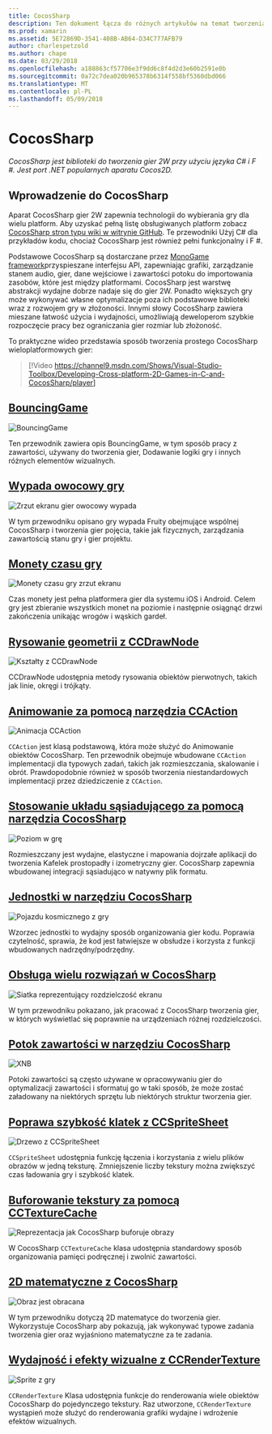 ```yaml
---
title: CocosSharp
description: Ten dokument łącza do różnych artykułów na temat tworzenia gier z CocosSharp.
ms.prod: xamarin
ms.assetid: 5E72869D-3541-408B-AB64-D34C777AFB79
author: charlespetzold
ms.author: chape
ms.date: 03/29/2018
ms.openlocfilehash: a188863cf57706e3f9dd6c8f4d2d3e60b2591e0b
ms.sourcegitcommit: 0a72c7dea020b965378b6314f558bf5360dbd066
ms.translationtype: MT
ms.contentlocale: pl-PL
ms.lasthandoff: 05/09/2018
---
```

# <a name="cocossharp"></a>CocosSharp

_CocosSharp jest biblioteki do tworzenia gier 2W przy użyciu języka C# i F #. Jest port .NET popularnych aparatu Cocos2D._

## <a name="introduction-to-cocossharp"></a>Wprowadzenie do CocosSharp

Aparat CocosSharp gier 2W zapewnia technologii do wybierania gry dla wielu platform. Aby uzyskać pełną listę obsługiwanych platform zobacz [CocosSharp stron typu wiki w witrynie GitHub](https://github.com/mono/CocosSharp/wiki).
Te przewodniki Użyj C# dla przykładów kodu, chociaż CocosSharp jest również pełni funkcjonalny i F #.

Podstawowe CocosSharp są dostarczane przez [MonoGame framework](http://www.monogame.net/)przyspieszane interfejsu API, zapewniając grafiki, zarządzanie stanem audio, gier, dane wejściowe i zawartości potoku do importowania zasobów, które jest między platformami.
CocosSharp jest warstwę abstrakcji wydajne dobrze nadaje się do gier 2W.
Ponadto większych gry może wykonywać własne optymalizacje poza ich podstawowe biblioteki wraz z rozwojem gry w złożoności. Innymi słowy CocosSharp zawiera mieszane łatwość użycia i wydajności, umożliwiają deweloperom szybkie rozpoczęcie pracy bez ograniczania gier rozmiar lub złożoność.

To praktyczne wideo przedstawia sposób tworzenia prostego CocosSharp wieloplatformowych gier:

> [!Video https://channel9.msdn.com/Shows/Visual-Studio-Toolbox/Developing-Cross-platform-2D-Games-in-C-and-CocosSharp/player]

## <a name="bouncinggamegraphics-gamescocossharpbouncing-gamemd"></a>[BouncingGame](~/graphics-games/cocossharp/bouncing-game.md)

![BouncingGame](images/bouncing-game.png "BouncingGame")

Ten przewodnik zawiera opis BouncingGame, w tym sposób pracy z zawartości, używany do tworzenia gier, Dodawanie logiki gry i innych różnych elementów wizualnych.

## <a name="fruity-falls-gamegraphics-gamescocossharpfruity-fallsmd"></a>[Wypada owocowy gry](~/graphics-games/cocossharp/fruity-falls.md)

![Zrzut ekranu gier owocowy wypada](images/fruity-falls.png "owocowy wypada gier zrzut ekranu")

W tym przewodniku opisano gry wypada Fruity obejmujące wspólnej CocosSharp i tworzenia gier pojęcia, takie jak fizycznych, zarządzania zawartością stanu gry i gier projektu.  

## <a name="coin-time-gamegraphics-gamescocossharpcointimemd"></a>[Monety czasu gry](~/graphics-games/cocossharp/cointime.md)

![Monety czasu gry zrzut ekranu](images/cointime.png "monety czasu gry zrzut ekranu")

Czas monety jest pełna platformera gier dla systemu iOS i Android. Celem gry jest zbieranie wszystkich monet na poziomie i następnie osiągnąć drzwi zakończenia unikając wrogów i wąskich gardeł.

## <a name="drawing-geometry-with-ccdrawnodegraphics-gamescocossharpccdrawnodemd"></a>[Rysowanie geometrii z CCDrawNode](~/graphics-games/cocossharp/ccdrawnode.md)

![Kształty z CCDrawNode](images/ccdrawnode.png "narysowany CCDrawNode kształtów")

CCDrawNode udostępnia metody rysowania obiektów pierwotnych, takich jak linie, okręgi i trójkąty.

## <a name="animating-with-ccactiongraphics-gamescocossharpccactionmd"></a>[Animowanie za pomocą narzędzia CCAction](~/graphics-games/cocossharp/ccaction.md)

![Animacja CCAction](images/ccaction.png "A CCAction animacji")

`CCAction` jest klasą podstawową, która może służyć do Animowanie obiektów CocosSharp. Ten przewodnik obejmuje wbudowane `CCAction` implementacji dla typowych zadań, takich jak rozmieszczania, skalowanie i obrót. Prawdopodobnie również w sposób tworzenia niestandardowych implementacji przez dziedziczenie z `CCAction`.

## <a name="using-tiled-with-cocossharpgraphics-gamescocossharptiledmd"></a>[Stosowanie układu sąsiadującego za pomocą narzędzia CocosSharp](~/graphics-games/cocossharp/tiled.md)

![Poziom w grę](images/tiled.png "poziomu gry")

Rozmieszczany jest wydajne, elastyczne i mapowania dojrzałe aplikacji do tworzenia Kafelek prostopadły i izometryczny gier. CocosSharp zapewnia wbudowanej integracji sąsiadująco w natywny plik formatu.

## <a name="entities-in-cocossharpgraphics-gamescocossharpentitiesmd"></a>[Jednostki w narzędziu CocosSharp](~/graphics-games/cocossharp/entities.md)

![Pojazdu kosmicznego z gry](images/entities.png "pojazdu kosmicznego z gry")

Wzorzec jednostki to wydajny sposób organizowania gier kodu. Poprawia czytelność, sprawia, że kod jest łatwiejsze w obsłudze i korzysta z funkcji wbudowanych nadrzędny/podrzędny.

## <a name="handling-multiple-resolutions-in-cocossharpgraphics-gamescocossharpresolutionsmd"></a>[Obsługa wielu rozwiązań w CocosSharp](~/graphics-games/cocossharp/resolutions.md)

![Siatka reprezentujący rozdzielczość ekranu](images/resolutions.png "siatka reprezentujący rozdzielczość ekranu")

W tym przewodniku pokazano, jak pracować z CocosSharp tworzenia gier, w których wyświetlać się poprawnie na urządzeniach różnej rozdzielczości.

## <a name="cocossharp-content-pipelinegraphics-gamescocossharpcontent-pipelineindexmd"></a>[Potok zawartości w narzędziu CocosSharp](~/graphics-games/cocossharp/content-pipeline/index.md)

![XNB](images/content-pipeline.png "XNB")

Potoki zawartości są często używane w opracowywaniu gier do optymalizacji zawartości i sformatuj go w taki sposób, że może zostać załadowany na niektórych sprzętu lub niektórych struktur tworzenia gier.

## <a name="improving-frame-rate-with-ccspritesheetgraphics-gamescocossharpccspritesheetmd"></a>[Poprawa szybkość klatek z CCSpriteSheet](~/graphics-games/cocossharp/ccspritesheet.md)

![Drzewo z CCSpriteSheet](images/ccspritesheet.png "drzewa z CCSpriteSheet")

`CCSpriteSheet` udostępnia funkcję łączenia i korzystania z wielu plików obrazów w jedną teksturę. Zmniejszenie liczby tekstury można zwiększyć czas ładowania gry i szybkość klatek.

## <a name="texture-caching-using-cctexturecachegraphics-gamescocossharptexture-cachemd"></a>[Buforowanie tekstury za pomocą CCTextureCache](~/graphics-games/cocossharp/texture-cache.md)

![Reprezentacja jak CocosSharp buforuje obrazy](images/texture-cache.png "reprezentację jak CocosSharp buforuje obrazów")

W CocosSharp `CCTextureCache` klasa udostępnia standardowy sposób organizowania pamięci podręcznej i zwolnić zawartości. 

## <a name="2d-math-with-cocossharpgraphics-gamescocossharpmathmd"></a>[2D matematyczne z CocosSharp](~/graphics-games/cocossharp/math.md)

![Obraz jest obracana](images/math.png "za obrazu")

W tym przewodniku dotyczą 2D matematyce do tworzenia gier. Wykorzystuje CocosSharp aby pokazują, jak wykonywać typowe zadania tworzenia gier oraz wyjaśniono matematyczne za te zadania.

## <a name="performance-and-visual-effects-with-ccrendertexturegraphics-gamescocossharpccrendertexturemd"></a>[Wydajność i efekty wizualne z CCRenderTexture](~/graphics-games/cocossharp/ccrendertexture.md)

![Sprite z gry](images/ccrendertexture.png "sprite z gry")

`CCRenderTexture` Klasa udostępnia funkcje do renderowania wiele obiektów CocosSharp do pojedynczego tekstury. Raz utworzone, `CCRenderTexture` wystąpień może służyć do renderowania grafiki wydajne i wdrożenie efektów wizualnych.
